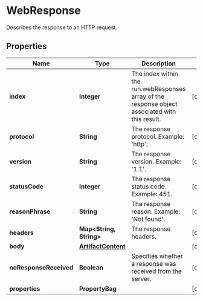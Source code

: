 

# WebResponse

Describes the response to an HTTP request.

## Properties

| Name | Type | Description | Notes |
|------------ | ------------- | ------------- | -------------|
|**index** | **Integer** | The index within the run.webResponses array of the response object associated with this result. |  [optional] |
|**protocol** | **String** | The response protocol. Example: &#39;http&#39;. |  [optional] |
|**version** | **String** | The response version. Example: &#39;1.1&#39;. |  [optional] |
|**statusCode** | **Integer** | The response status code. Example: 451. |  [optional] |
|**reasonPhrase** | **String** | The response reason. Example: &#39;Not found&#39;. |  [optional] |
|**headers** | **Map&lt;String, String&gt;** | The response headers. |  [optional] |
|**body** | [**ArtifactContent**](ArtifactContent.md) |  |  [optional] |
|**noResponseReceived** | **Boolean** | Specifies whether a response was received from the server. |  [optional] |
|**properties** | **PropertyBag** |  |  [optional] |



